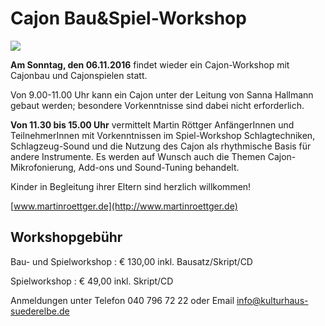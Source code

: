 # Cajon Bau&Spiel-Workshop

![](/img/_wsb_282x267_Kachel+Sanna-20091022-578x-$C2$AEPollert-5x5.jpg)

**Am Sonntag, den 06.11.2016** findet wieder ein Cajon-Workshop mit
Cajonbau und Cajonspielen statt.

Von 9.00-11.00 Uhr kann ein Cajon unter der Leitung von Sanna Hallmann
gebaut werden; besondere Vorkenntnisse sind dabei nicht erforderlich.

**Von 11.30 bis 15.00 Uhr** vermittelt Martin Röttger AnfängerInnen und
TeilnehmerInnen mit Vorkenntnissen im Spiel-Workshop Schlagtechniken,
Schlagzeug-Sound und die Nutzung des Cajon als rhythmische Basis für
andere Instrumente. Es werden auf Wunsch auch die Themen
Cajon-Mikrofonierung, Add-ons und Sound-Tuning behandelt.

Kinder in Begleitung ihrer Eltern sind herzlich willkommen!

[www.martinroettger.de](http://www.martinroettger.de)

## Workshopgebühr

Bau- und Spielworkshop
:   € 130,00 inkl. Bausatz/Skript/CD

Spielworkshop
:   € 49,00 inkl. Skript/CD

Anmeldungen unter Telefon 040 796 72 22 oder Email
<info@kulturhaus-suederelbe.de>
